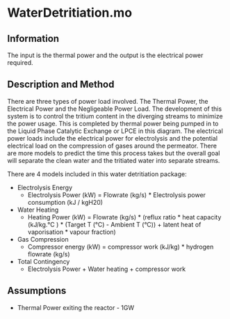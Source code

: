 # WaterDetritiation.mo

## Information
The input is the thermal power and the output is the electrical power required.

## Description and Method

There are three types of power load involved. The Thermal Power, the Electrical Power and the Negligeable Power Load. The development of this system is to control the tritium content in the diverging streams to minimize the power usage. This is completed by thermal power being pumped in to the Liquid Phase Catalytic Exchange or LPCE in this diagram. The electrical power loads include the electrical power for electrolysis and the potential electrical load on the compression of gases around the permeator. There are more models to predict the time this process takes but the overall goal will separate the clean water and the tritiated water into separate streams.

There are 4 models included in this water detritiation package:

- Electrolysis Energy
	- Electrolysis Power (kW) = Flowrate (kg/s) * Electrolysis power consumption (kJ / kgH20)
- Water Heating
	- Heating Power (kW) = Flowrate (kg/s) * (reflux ratio * heat capacity (kJ/kg.°C ) * (Target T (°C) - Ambient T (°C)) + latent heat of vaporisation * vapour fraction)
- Gas Compression
	- Compressor energy (kW) = compressor work (kJ/kg) * hydrogen flowrate (kg/s)
- Total Contingency
	- Electrolysis Power + Water heating + compressor work

## Assumptions

- Thermal Power exiting the reactor - 1GW
